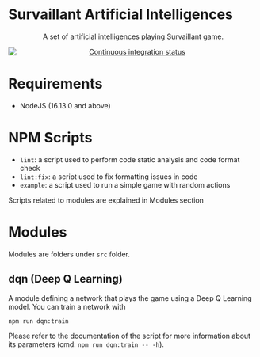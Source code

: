 # Survaillant Artificial Intelligences

<p align="center">A set of artificial intelligences playing Survaillant game.</p>
<p align="center">
    <a href="https://github.com/Thurstag/survaillant-ais/actions/workflows/ci.yml">
        <img src="https://github.com/Thurstag/survaillant-ais/actions/workflows/ci.yml/badge.svg" alt="Continuous integration status"
             style="display: block; margin: auto" />    
    </a>
</p>

# Requirements

- NodeJS (16.13.0 and above)

# NPM Scripts

- `lint`: a script used to perform code static analysis and code format check
- `lint:fix`: a script used to fix formatting issues in code
- `example`: a script used to run a simple game with random actions

Scripts related to modules are explained in Modules section

# Modules

Modules are folders under `src` folder.

## dqn (Deep Q Learning)

A module defining a network that plays the game using a Deep Q Learning model. You can train a network with
```
npm run dqn:train
```
Please refer to the documentation of the script for more information about its parameters (cmd: `npm run dqn:train -- -h`).
